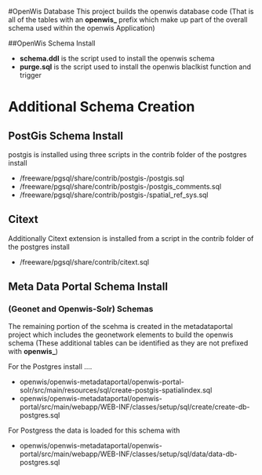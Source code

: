 #OpenWis Database 
This project builds the openwis database code 
(That is all of the tables with an **openwis_** prefix which make up part of the overall schema used within the openwis Application)

##OpenWis Schema Install

* **schema.ddl** is the script used to install the openwis schema 
* **purge.sql** is the script used to install the openwis blaclkist function and trigger 

# Additional Schema Creation 

## PostGis Schema Install
postgis is installed using three scripts in the contrib folder of the postgres install

* /freeware/pgsql/share/contrib/postgis-<version>/postgis.sql
* /freeware/pgsql/share/contrib/postgis-<version>/postgis_comments.sql
* /freeware/pgsql/share/contrib/postgis-<version>/spatial_ref_sys.sql

## Citext

Additionally Citext extension is installed from a script in the contrib folder of the postgres install

* /freeware/pgsql/share/contrib/citext.sql


## Meta Data Portal Schema Install 

### (Geonet and Openwis-Solr) Schemas

The remaining portion of the scehma is created in the metadataportal project which includes the geonetwork elements to build the openwis schema (These additional tables can be identified as they are not prefixed with **openwis_**)

For the Postgres install ....

* openwis/openwis-metadataportal/openwis-portal-solr/src/main/resources/sql/create-postgis-spatialindex.sql
* openwis/openwis-metadataportal/openwis-portal/src/main/webapp/WEB-INF/classes/setup/sql/create/create-db-postgres.sql

For Postgress the data is loaded for this schema with 
* openwis/openwis-metadataportal/openwis-portal/src/main/webapp/WEB-INF/classes/setup/sql/data/data-db-postgres.sql
